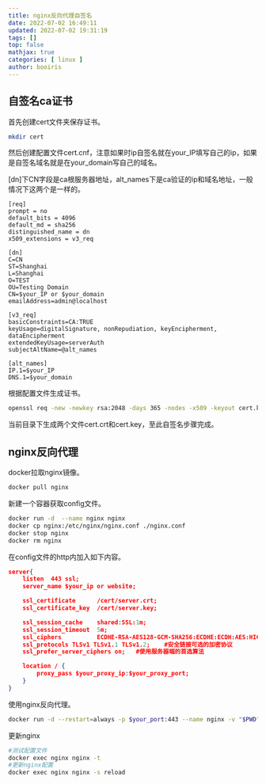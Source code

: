 ```yaml
---
title: nginx反向代理自签名 
date: 2022-07-02 16:49:11 
updated: 2022-07-02 19:31:19
tags: [] 
top: false
mathjax: true
categories: [ linux ]
author: booiris
---
```


## 自签名ca证书

首先创建cert文件夹保存证书。

```bash
mkdir cert
```

然后创建配置文件cert.cnf，注意如果时ip自签名就在your_IP填写自己的ip，如果是自签名域名就是在your_domain写自己的域名。

[dn]下CN字段是ca根服务器地址，alt_names下是ca验证的ip和域名地址，一般情况下这两个是一样的。

```
[req] 
prompt = no 
default_bits = 4096
default_md = sha256
distinguished_name = dn 
x509_extensions = v3_req

[dn] 
C=CN
ST=Shanghai
L=Shanghai
O=TEST
OU=Testing Domain
CN=$your_IP or $your_domain
emailAddress=admin@localhost

[v3_req]
basicConstraints=CA:TRUE
keyUsage=digitalSignature, nonRepudiation, keyEncipherment, dataEncipherment
extendedKeyUsage=serverAuth
subjectAltName=@alt_names

[alt_names]
IP.1=$your_IP
DNS.1=$your_domain
```

根据配置文件生成证书。

```bash
openssl req -new -newkey rsa:2048 -days 365 -nodes -x509 -keyout cert.key -out cert.crt  -config cert.cnf
```

当前目录下生成两个文件cert.crt和cert.key，至此自签名步骤完成。

## nginx反向代理

docker拉取nginx镜像。

```bash
docker pull nginx
```

新建一个容器获取config文件。

```bash
docker run -d  --name nginx nginx
docker cp nginx:/etc/nginx/nginx.conf ./nginx.conf
docker stop nginx
docker rm nginx
```

在config文件的http内加入如下内容。

```json
server{
	listen  443 ssl;
	server_name $your_ip or website;

	ssl_certificate      /cert/server.crt;
	ssl_certificate_key  /cert/server.key;

	ssl_session_cache    shared:SSL:1m;
	ssl_session_timeout  5m;
	ssl_ciphers          ECDHE-RSA-AES128-GCM-SHA256:ECDHE:ECDH:AES:HIGH:!NULL:!aNULL:!MD5:!ADH:!RC4;    #加密算法
	ssl_protocols TLSv1 TLSv1.1 TLSv1.2;    #安全链接可选的加密协议
	ssl_prefer_server_ciphers on;   #使用服务器端的首选算法

	location / {
		proxy_pass $your_proxy_ip:$your_proxy_port;
	}
}
```

使用nginx反向代理。

```bash
docker run -d --restart=always -p $your_port:443 --name nginx -v "$PWD"/nginx.conf:/etc/nginx/nginx.conf -v "$PWD"/cert:/cert nginx
```

更新nginx

```bash
#测试配置文件
docker exec nginx nginx -t 
#更新nginx配置
docker exec nginx nginx -s reload
```
